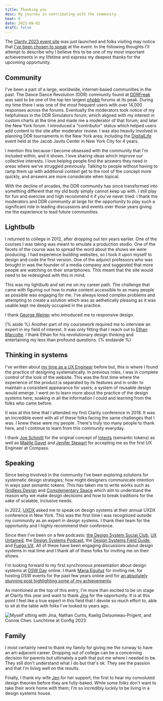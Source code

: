 ```yaml
---
title: Thanking you
desc: My journey in contributing with the community.
heat: 0
date: 2023-08-02
draft: false
---
```


The [Clarity 2023 event site](https://www.clarityconf.com/) was just launched and folks visiting may notice that [I've been chosen to speak](https://www.clarityconf.com/person/donnie-damato) at the event. In the following thoughts I'll attempt to describe why I believe this to be one of my most important achievements in my lifetime and express my deepest thanks for the upcoming opportunity.

## Community

I've been a part of a large, worldwide, internet-based communities in the past. The Dance Dance Revolution (DDR) community found at [DDRFreak](http://www.ddrfreak.com/) was said to be one of the top ten largest [phpbb](https://www.phpbb.com/) forums at its peak. During my time there I was one of the most frequent users with over 14,000 responses across the forums. Eventually the moderators took notice of my helpfulness in the DDR Simulators forum; which aligned with my interest in custom charts at the time and made me a moderator of that forum; and later the New York forum. I introduced a "contributor" status which helped users add content to the site after moderator review. I was also heavily involved in planning DDR tournaments in the New York area; including the [DigitalLife](https://www.bloomberg.com/press-releases/2005-10-21/ziff-davis-digitallife-event-declared-a-major-hit-with) event held at the Jacob Javits Center in New York City for 4 years.

I mention this because I become obsessed with the community that I'm included within, and it shows. I love sharing ideas which improve our collective interests. I love helping people find the answers they need in areas where we've struggled previously. Talking to people without having to ramp them up with additional context get to the root of the concept more quickly, and answers are more considerate when topical.

With the decline of arcades, the DDR community has since transformed into something different that my old body simply cannot keep up with. I still play for fun and exercise and high recommend it if you've never tried. I thank the moderators and DDR community at large for the opportunity to play such a significant role in leading discussions and events over those years giving me the experience to lead future communities.

## Lightbulb

I returned to college in 2012, after dropping out ten years earlier. One of the courses I was taking was meant to emulate a production studio. One of the facets of the course was to spread the word about the shows we were producing. I had experience building websites, so I took it upon myself to design and code the first version. One of the adjunct professors who was brought in was the founder of a media company and suggested that more people are watching on their smartphones. This meant that the site would need to be redesigned with this in mind.

This was my lightbulb and set me on my career path. The challenge that came with figuring out how to make content accessible to as many people as possible was engaging for me. I've always loved complex problems and attempting to create a solution which was as aethetically pleasing as it was usable kept me deeply occupied in the practice.

I thank [George Weiner](https://www.linkedin.com/in/georgeweiner/) who introduced me to responsive design.

{% aside %}
Another part of my coursework required me to interview an expert in my field of interest. It was only fitting that I reach out to [Ethan Marcotte](https://ethanmarcotte.com/). I thank Ethan for his revolutionary design thinking and entertaining my less than profound questions. 
{% endaside %}

## Thinking in systems

I've written about [my time as a UX Engineer](../terminal-career) before but, this is where I found the practice of designing systematically. In previous roles, I was in complete control of the look of the website. This was the first time where the experience of the product is separated by its features and in order to maintain a consistent appearance for users; a system of reusable design would emerge. I went on to learn more about the practice of the design systems here; soaking in all the information I could and learning from the folks who came before.

It was at this time that I attended my first Clarity conference in 2018. It was an incredible event with all of these folks facing the same challenges that I was. I knew these were my people. There's truly too many people to thank here, and I continue to learn from this community everyday.

I thank [Joe Schmitt](https://joe.sh/) for the original concept of [Intents](../tokens-as-intents) (semantic tokens) as well as [Maëlle Gavet](https://www.linkedin.com/in/maellegavet/) and [Jenifer Stewart](https://www.linkedin.com/in/jeniferv) for accepting me as the first UX Engineer at Compass.

## Speaking

Since being involved in the community I've been exploring solutions for systematic design strategies; how might designers communicate intention in ways past semantic tokens. This has taken me to write works such as [Gridless Design](https://gridless.design) and [Complementary Space](https://complementary.space) which aim to understand the reason why we make design decisions and how to break traditions for the sake of scalable, inclusive needs.

In 2022, [UXDX](https://uxdx.com/) asked me to speak on design systems at their annual UXDX conference in New York. This was the first time I was recognized outside my community as an expert in design systems. I thank their team for the opportunity and I highly recommend their conference.

Since then I've been on a few podcasts: [the Design System Social Club](https://www.youtube.com/@DesignSystemSocialClub/), [UX Untamed](https://www.youtube.com/channel/UCIjuF15MXSRY7ii8AwLz5RA), the [Design Systems Podcast](https://www.designsystemspodcast.com/), the [Design Systems Field Guide](https://www.youtube.com/@DesignSystemSocialClub/), and [Fuego UX](https://www.fuegoux.com/podcast). All of these have been engaging discussions about design systems in real time and I thank all of these folks for inviting me on their shows.

I'm looking forward to my first synchronous presentation about design systems at [DSW Day](https://www.dsw.community/) online. I thank [Maria Eguiluz](https://www.linkedin.com/in/mariaeguiluz/) for inviting me, for hosting DSW events for the past few years online and for [an absolutely stunning post highlighting some of my achievements](https://www.linkedin.com/feed/update/urn:li:activity:7090013258123784192/).

As mentioned at the top of this entry, I'm more than excited to be on stage at Clarity this year and want to thank [Jina](https://www.jina.me/) for the opportunity. It is at this point I feel like a true expert in this field that I devote so much effort to, able to sit at the table with folks I've looked to years ago.

![Myself sitting with Jina, Nathan Curtis, Kaelig Deloumeau-Prigent, and Connie Chen. Lunchtime at Config 2023](../images/ds-config.jpg)

## Family

I most certainly need to thank my family for giving me the runway to have an art-adjacent career. Dropping out of college can be a concerning decision for parents but ultimately a path that put me where I needed to be. They still don't understand what I do but that's ok. They see the passion and that I'm living well on the results.

Finally, I thank my wife [Jen](https://jennifer.damato.design/) for her support; the first to hear my convoluted design theories before they are fully-baked. While some folks don't want to take their work home with them; I'm so incredibly luckily to be living in a design systems house.


